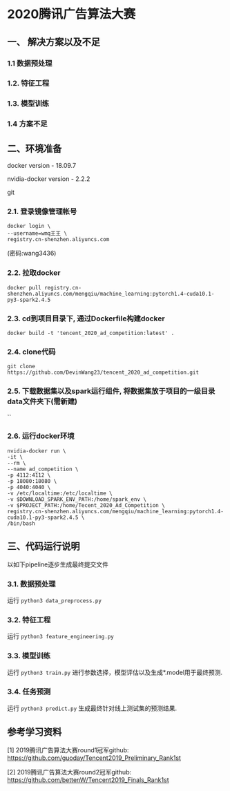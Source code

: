 # 2020腾讯广告算法大赛

## 一、 解决方案以及不足

### 1.1 数据预处理

### 1.2. 特征工程

### 1.3. 模型训练

### 1.4 方案不足

## 二、环境准备
docker version - 18.09.7

nvidia-docker version - 2.2.2

git

### 2.1. 登录镜像管理帐号

```
docker login \
--username=wmq王王 \  
registry.cn-shenzhen.aliyuncs.com
``` 
(密码:wang3436)

### 2.2. 拉取docker

```
docker pull registry.cn-shenzhen.aliyuncs.com/mengqiu/machine_learning:pytorch1.4-cuda10.1-py3-spark2.4.5
```

### 2.3. cd到项目目录下, 通过Dockerfile构建docker

```
docker build -t 'tencent_2020_ad_competition:latest' .
``` 

### 2.4. clone代码

```
git clone https://github.com/DevinWang23/tencent_2020_ad_competition.git
```

### 2.5. 下载数据集以及spark运行组件, 将数据集放于项目的一级目录data文件夹下(需新建)
``

### 2.6. 运行docker环境
```
nvidia-docker run \
-it \
--rm \
--name ad_competition \
-p 4112:4112 \
-p 18080:18080 \ 
-p 4040:4040 \
-v /etc/localtime:/etc/localtime \
-v $DOWNLOAD_SPARK_ENV_PATH:/home/spark_env \
-v $PROJECT_PATH:/home/Tecent_2020_Ad_Competition \
registry.cn-shenzhen.aliyuncs.com/mengqiu/machine_learning:pytorch1.4-cuda10.1-py3-spark2.4.5 \
/bin/bash
```

## 三、代码运行说明

以如下pipeline逐步生成最终提交文件

### 3.1. 数据预处理 

运行 `python3 data_preprocess.py`


### 3.2. 特征工程

运行 `python3 feature_engineering.py`


### 3.3. 模型训练

运行 `python3 train.py` 进行参数选择，模型评估以及生成*.model用于最终预测.

### 3.4. 任务预测

运行 `python3 predict.py` 生成最终针对线上测试集的预测结果.

## 参考学习资料
[1] 2019腾讯广告算法大赛round1冠军github: <https://github.com/guoday/Tencent2019_Preliminary_Rank1st>

[2] 2019腾讯广告算法大赛round2冠军github: <https://github.com/bettenW/Tencent2019_Finals_Rank1st>
